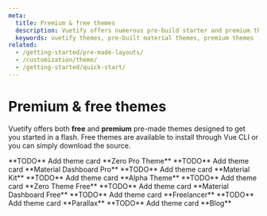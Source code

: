 ```yaml
---
meta:
  title: Premium & free themes
  description: Vuetify offers numerous pre-build starter and premium themes. Kickstart your next application today, no design skills needed.
  keywords: vuetify themes, pre-built material themes, premium themes
related:
  - /getting-started/pre-made-layouts/
  - /customization/theme/
  - /getting-started/quick-start/
---
```


# Premium & free themes

Vuetify offers both **free** and **premium** pre-made themes designed to get you started in a flash. Free themes are available to install through Vue CLI or you can simply download the source.

<alert type="error">
  **TODO** Add theme card **Zero Pro Theme**
</alert>

<alert type="error">
  **TODO** Add theme card **Material Dashboard Pro**
</alert>

<alert type="error">
  **TODO** Add theme card **Material Kit**
</alert>

<alert type="error">
  **TODO** Add theme card **Alpha Theme**
</alert>

<alert type="error">
  **TODO** Add theme card **Zero Theme Free**
</alert>

<alert type="error">
  **TODO** Add theme card **Material Dashboard Free**
</alert>

<alert type="error">
  **TODO** Add theme card **Freelancer**
</alert>

<alert type="error">
  **TODO** Add theme card **Parallax**
</alert>

<alert type="error">
  **TODO** Add theme card **Blog**
</alert>

<entry-ad />

<backmatter />
